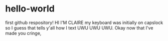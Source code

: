# hello-world
first github respository!
HI I'M CLAIRE my keyboard was initially on capslock so I guess that tells y'all how I text UWU UWU UWU. Okay now that I've made you cringe, 
